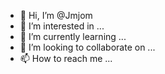 - 👋 Hi, I’m @Jmjom
- 👀 I’m interested in ...
- 🌱 I’m currently learning ...
- 💞️ I’m looking to collaborate on ...
- 📫 How to reach me ...

<!---
Jmjom/Jmjom is a ✨ special ✨ repository because its `README.md` (this file) appears on your GitHub profile.
You can click the Preview link to take a look at your changes.
--->
